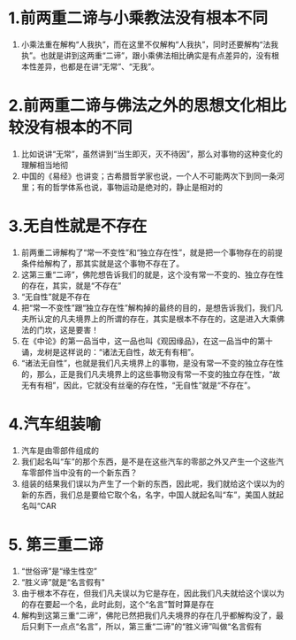 
# 1.前两重二谛与小乘教法没有根本不同
1. 小乘法重在解构“人我执”，而在这里不仅解构“人我执”，同时还要解构“法我执”。也就是讲到这两重“二谛”，跟小乘佛法相比确实是有点差异的，没有根本性差异，也都是在讲“无常”、“无我”。


# 2.前两重二谛与佛法之外的思想文化相比较没有根本的不同

1. 比如说讲“无常”，虽然讲到“当生即灭，灭不待因”，那么对事物的这种变化的理解相当地彻
2. 中国的《易经》也讲变；古希腊哲学家也说，一个人不可能两次下到同一条河里；有的哲学体系也说，事物运动是绝对的，静止是相对的

# 3.无自性就是不存在

1. 前两重二谛解构了“常一不变性”和“独立存在性”，就是把一个事物存在的前提条件给解构了，那其实就是这个事物不存在了。
2. 这第三重“二谛”，佛陀想告诉我们的就是，这个没有常一不变的、独立存在性的存在，其实，就是“不存在”
3. “无自性”就是不存在
4. 把“常一不变性”跟“独立存在性”解构掉的最终的目的，是想告诉我们，我们凡夫所认定的凡夫境界上的所谓的存在，其实是根本不存在的，这是进入大乘佛法的门坎，这是要害！
5. 在《中论》的第一品当中，这一品也叫《观因缘品》，在这一品当中的第十诵，龙树是这样说的：“诸法无自性，故无有有相”。
6. “诸法无自性”，也就是我们凡夫境界上的事物，是没有常一不变的独立存在性的，那么，正是我们凡夫境界上的这些事物没有常一不变的独立存在性，“故无有有相”，因此，它就没有丝毫的存在性，“无自性”就是“不存在”。

# 4.汽车组装喻

1. 汽车是由零部件组成的
2. 我们起名叫“车”的那个东西，是不是在这些汽车的零部之外又产生一个这些汽车零部件当中没有的一个新东西？
3. 组装的结果我们误以为产生了一个新的东西，因此呢，我们就给这个误以为的新的东西，我们总是要给它取个名，名字，中国人就起名叫“车”，美国人就起名叫“CAR

# 5. 第三重二谛

1. “世俗谛”是“缘生性空”
2. “胜义谛”就是“名言假有"
3. 由于根本不存在，但我们凡夫误以为它是存在，因此我们凡夫就给这个误以为的存在要起一个名，此时此刻，这个“名言”暂时算是存在
4. 解构到这第三重“二谛”，佛陀已然把我们凡夫境界的存在几乎都解构没了，最后只剩下一点点“名言”，所以，第三重“二谛”的“胜义谛”叫做“名言假有